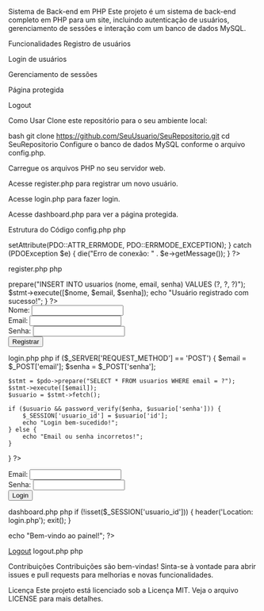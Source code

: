 Sistema de Back-end em PHP
Este projeto é um sistema de back-end completo em PHP para um site, incluindo autenticação de usuários, gerenciamento de sessões e interação com um banco de dados MySQL.

Funcionalidades
Registro de usuários

Login de usuários

Gerenciamento de sessões

Página protegida

Logout

Como Usar
Clone este repositório para o seu ambiente local:

bash
git clone https://github.com/SeuUsuario/SeuRepositorio.git
cd SeuRepositorio
Configure o banco de dados MySQL conforme o arquivo config.php.

Carregue os arquivos PHP no seu servidor web.

Acesse register.php para registrar um novo usuário.

Acesse login.php para fazer login.

Acesse dashboard.php para ver a página protegida.

Estrutura do Código
config.php
php
<?php
$host = 'localhost';
$db = 'meu_site';
$user = 'root';
$pass = '';

try {
    $pdo = new PDO("mysql:host=$host;dbname=$db", $user, $pass);
    $pdo->setAttribute(PDO::ATTR_ERRMODE, PDO::ERRMODE_EXCEPTION);
} catch (PDOException $e) {
    die("Erro de conexão: " . $e->getMessage());
}
?>
register.php
php
<?php
require 'config.php';

if ($_SERVER['REQUEST_METHOD'] == 'POST') {
    $nome = $_POST['nome'];
    $email = $_POST['email'];
    $senha = password_hash($_POST['senha'], PASSWORD_DEFAULT);

    $stmt = $pdo->prepare("INSERT INTO usuarios (nome, email, senha) VALUES (?, ?, ?)");
    $stmt->execute([$nome, $email, $senha]);

    echo "Usuário registrado com sucesso!";
}
?>

<form method="POST">
    Nome: <input type="text" name="nome" required><br>
    Email: <input type="email" name="email" required><br>
    Senha: <input type="password" name="senha" required><br>
    <button type="submit">Registrar</button>
</form>
login.php
php
<?php
require 'config.php';
session_start();

if ($_SERVER['REQUEST_METHOD'] == 'POST') {
    $email = $_POST['email'];
    $senha = $_POST['senha'];

    $stmt = $pdo->prepare("SELECT * FROM usuarios WHERE email = ?");
    $stmt->execute([$email]);
    $usuario = $stmt->fetch();

    if ($usuario && password_verify($enha, $usuario['senha'])) {
        $_SESSION['usuario_id'] = $usuario['id'];
        echo "Login bem-sucedido!";
    } else {
        echo "Email ou senha incorretos!";
    }
}
?>

<form method="POST">
    Email: <input type="email" name="email" required><br>
    Senha: <input type="password" name="senha" required><br>
    <button type="submit">Login</button>
</form>
dashboard.php
php
<?php
session_start();

if (!isset($_SESSION['usuario_id'])) {
    header('Location: login.php');
    exit();
}

echo "Bem-vindo ao painel!";
?>

<a href="logout.php">Logout</a>
logout.php
php
<?php
session_start();
session_destroy();
header('Location: login.php');
exit();
?>
Contribuições
Contribuições são bem-vindas! Sinta-se à vontade para abrir issues e pull requests para melhorias e novas funcionalidades.

Licença
Este projeto está licenciado sob a Licença MIT. Veja o arquivo LICENSE para mais detalhes.

